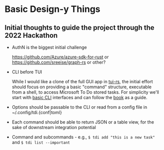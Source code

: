 # Basic Design-y Things

## Initial thoughts to guide the project through the 2022 Hackathon

* AuthN is the biggest initial challenge
  
  https://github.com/Azure/azure-sdk-for-rust or https://github.com/sreeise/graph-rs or other?

* CLI before TUI
  
  While I would like a clone of the full GUI app in [tui-rs](https://github.com/fdehau/tui-rs), the initial effort should focus on providing a basic "command" structure, executable from a shell, to access Microsoft To Do stored tasks.  For simplicity we'll start with [basic CLI](https://www.rust-lang.org/what/cli) interfaces and can follow the [book](https://rust-cli.github.io/book/index.html) as a guide.

* Options should be passable to the CLI or read from a config file in ~/.config/tdi.{conf|toml}
  
* Each command should be able to return JSON or a table view, for the sake of downstream integration potential
* Command and subcommands - e.g., `$ tdi add "this is a new task"` and `$ tdi list --important`
  